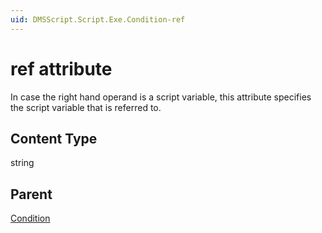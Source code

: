 ```yaml
---
uid: DMSScript.Script.Exe.Condition-ref
---
```


# ref attribute

In case the right hand operand is a script variable, this attribute specifies the script variable that is referred to.

## Content Type

string

## Parent

[Condition](xref:DMSScript.Script.Exe.Condition)
